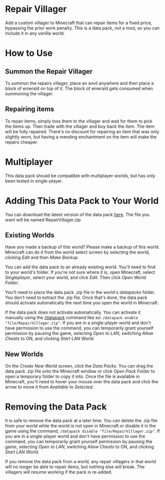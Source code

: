 # Repair Villager

Add a custom villager to Minecraft that can repair items for a fixed price, bypassing the prior work penalty. This is a data pack, not a mod, so you can include it in any vanilla world.

# How to Use

## Summon the Repair Villager

To summon the repairs villager, place an anvil anywhere and then place a block of emerald on top of it. The block of emerald gets consumed when summoning the villager.

## Repairing items

To repair items, simply toss them to the villager and wait for them to pick the items up. Then trade with the villager and buy back the item. The item will be fully repaired. There's no discount for repairing an item that was only slightly worn, but having a mending enchantment on the item will make the repairs cheaper.

# Multiplayer

This data pack should be compatible with multiplayer worlds, but has only been tested in single-player.

# Adding This Data Pack to Your World

You can download the latest version of the data pack [here](https://github.com/Piper1618/Repair-Villager/releases/latest). The file you want will be named RepairVillager.zip

## Existing Worlds

Have you made a backup of this world? Please make a backup of this world. Minecraft can do it from the world select screen by selecting the world, clicking *Edit* and then *Make Backup*.

You can add the data pack to an already existing world. You'll need to find to your world's folder. If you're not sure where it is, open Minecraft, select *Singleplayer*, select your world, and click *Edit*. Then click *Open World Folder*.

You'll need to place the data pack .zip file in the world's *datapacks* folder. You don't need to extract the .zip file. Once that's done, the data pack should activate automatically the next time you open the world in Minecraft.

If the data pack does not activate automatically. You can activate it manually using the [/datapack](https://minecraft.fandom.com/wiki/Commands/datapack) command like so: `/datapack enable "file/RepairVillager.zip"`. If you are in a single-player world and don't have permission to use the command, you can temporarily grant yourself permission by pausing the game, selecting *Open to LAN*, switching *Allow Cheats* to ON, and clicking *Start LAN World*.

## New Worlds

On the *Create New World* screen, click the *Data Packs*. You can drag the data pack .zip file onto the Minecraft window or click *Open Pack Folder* to open a temporary folder to copy it into. Once the file is available in Minecraft, you'll need to hover your mouse over the data pack and click the arrow to move it from *Available* to *Selected*.

# Removing the Data Pack

It is safe to remove the data pack at a later time. You can delete the .zip file from your world while the world is not open in Minecraft or disable it in the game using the command, `/datapack disable "file/RepairVillager.zip"`. If you are in a single-player world and don't have permission to use the command, you can temporarily grant yourself permission by pausing the game, selecting *Open to LAN*, switching *Allow Cheats* to ON, and clicking *Start LAN World*.

If you remove the data pack from a world, any repair villagers in that world will no longer be able to repair items, but nothing else will break. The villagers will resume working if the pack is re-added.